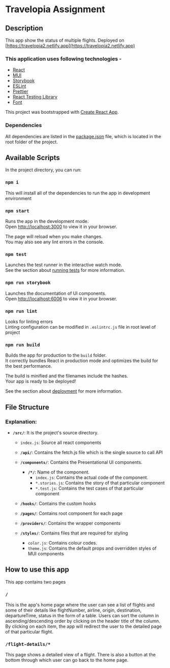 # Travelopia Assignment

## Description

This app show the status of multiple flights.
Deployed on [https://travelopia2.netlify.app](https://travelopia2.netlify.app)

### This application uses following technologies -

- [React](https://reactjs.org/)
- [MUI](https://mui.com/material-ui/getting-started/overview/)
- [Storybook](https://storybook.js.org/)
- [ESLint](https://eslint.org/)
- [Prettier](https://prettier.io/)
- [React Testing Library](https://testing-library.com/)
- [Font](https://fonts.google.com/specimen/Rubik)

This project was bootstrapped with [Create React App](https://github.com/facebook/create-react-app).

### Dependencies

All dependencies are listed in the [package.json](https://gitlab.t-3.com/presidio/presidio-web/-/blob/development/package.json) file, which is located in the root folder of the project.

## Available Scripts

In the project directory, you can run:

### `npm i`

This will install all of the dependencies to run the app in development environment

### `npm start`

Runs the app in the development mode.\
Open [http://localhost:3000](http://localhost:3000) to view it in your browser.

The page will reload when you make changes.\
You may also see any lint errors in the console.

### `npm test`

Launches the test runner in the interactive watch mode.\
See the section about [running tests](https://facebook.github.io/create-react-app/docs/running-tests) for more information.

### `npm run storybook`

Launches the documentation of UI components.\
Open [http://localhost:6006](http://localhost:6006) to view it in your browser.

### `npm run lint`

Looks for linting errors\
Linting configuration can be modified in `.eslintrc.js` file in root level of project

### `npm run build`

Builds the app for production to the `build` folder.\
It correctly bundles React in production mode and optimizes the build for the best performance.

The build is minified and the filenames include the hashes.\
Your app is ready to be deployed!

See the section about [deployment](https://facebook.github.io/create-react-app/docs/deployment) for more information.

## File Structure

### Explanation:

- **`/src/`**: It is the project's source directory.
  - `index.js`: Source all react components
  - **`/api/`**: Contains the fetch.js file which is the single source to call API
  - **`/components/`**: Contains the Presentational UI components.
     - **`/*/`**: Name of the component.
       - `index.js`: Contains the actual code of the component.
       - `*.stories.js`: Contains the story of that particular component
       - `*.test.js`: Contains the test cases of that particular component
      
  - **`/hooks/`**: Contains the custom hooks
  - **`/pages/`**: Contains root component for each page
  - **`/providers/`**: Contains the wrapper components
  - **`/styles/`**: Contains files that are required for styling
      - `color.js`: Contains colour codes.
      - `theme.js`: Contains the default props and overridden styles of MUI components

## How to use this app

This app contains two pages

### `/` 

This is the app's home page where the user can see a list of flights and some of their details like flightNumber, airline, origin, destination, departureTime, status in the form of a table. Users can sort the column in ascending/descending order by clicking on the header title of the column. By clicking on each item, the app will redirect the user to the detailed page of that particular flight.

### `/flight-details/*`

This page shows a detailed view of a flight. There is also a button at the bottom through which user can go back to the home page.